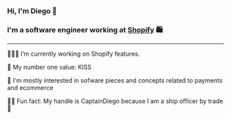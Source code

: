 ### Hi, I'm Diego 👋

### I'm a software engineer working at [Shopify](https://shopify.com) 🛍

---

👷🏻‍♂️ I’m currently working on Shopify features.

🤙 My number one value: KISS

🤔 I'm mostly interested in sofware pieces and concepts related to payments and ecommerce

🏴‍☠️ Fun fact: My handle is CaptainDiego because I am a ship officer by trade 🚢

